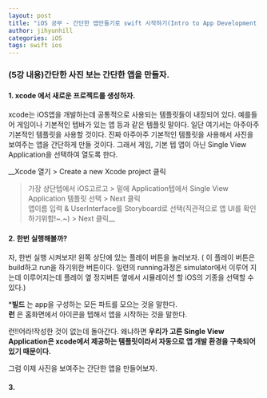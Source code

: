 ```yaml
---
layout: post
title: "iOS 공부 - 간단한 앱만들기로 swift 시작하기(Intro to App Development with Swift)"
author: jihyunhill
categories: iOS
tags: swift ios
---
```


### (5강 내용)간단한 사진 보는 간단한 앱을 만들자.

#### 1. xcode 에서 새로운 프로젝트를 생성하자.    

xcode는 iOS앱을 개발하는데 공통적으로 사용되는 템플릿들이 내장되어 있다. 예를들어 게임이나 기본적인 텝바가 있는 앱 등과 같은 템플릿 말이다. 일단 여기서는 아주아주 기본적인 템플릿을 사용할 것이다. 진짜 아주아주 기본적인 템플릿을 사용해서 사진을 보여주는 앱을 간단하게 만들 것이다. 그래서 게임, 기본 텝 앱이 아닌 Single View Application을 선택하여 열도록 한다.

__Xcode 열기 > Create a new Xcode project 클릭        
> 가장 상단텝에서 iOS고르고 > 밑에 Application텝에서 Single View Application 템플릿 선택 > Next 클릭        
> 앱이름 입력 & UserInterface를 Storyboard로 선택(직관적으로 앱 UI를 확인하기위함!~.~) > Next 클릭__         

#### 2. 한번 실행해볼까?     

자, 한번 실행 시켜보자! 왼쪽 상단에 있는 플레이 버튼을 눌러보자.
( 이 플레이 버튼은 build하고 run을 하기위한 버튼이다. 일련의 running과정은 simulator에서 이루어 지는데 이루어지는데 플레이 옆 정지버튼 옆에서 시뮬레이션 할 iOS의 기종을 선택할 수 있다.)      

\*__빌드__ 는 app을 구성하는 모든 파트를 모으는 것을 말한다.       
 __런__ 은 홈화면에서 아이콘을 텝해서 앱을 시작하는 것을 말한다.      

런!!어라!작성한 것이 없는데 돌아간다.
왜냐하면 __우리가 고른 Single View Application은 xcode에서 제공하는 템플릿이라서 자동으로 앱 개발 환경을 구축되어있기 때문이다.__      

그럼 이제 사진을 보여주는 간단한 앱을 만들어보자.            

#### 3.
